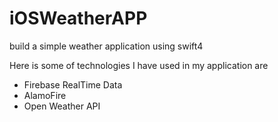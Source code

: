 # iOSWeatherAPP

build a simple weather application using swift4

Here is some of technologies I have used in my application are
  - Firebase RealTime Data
  - AlamoFire 
  - Open Weather API
  


